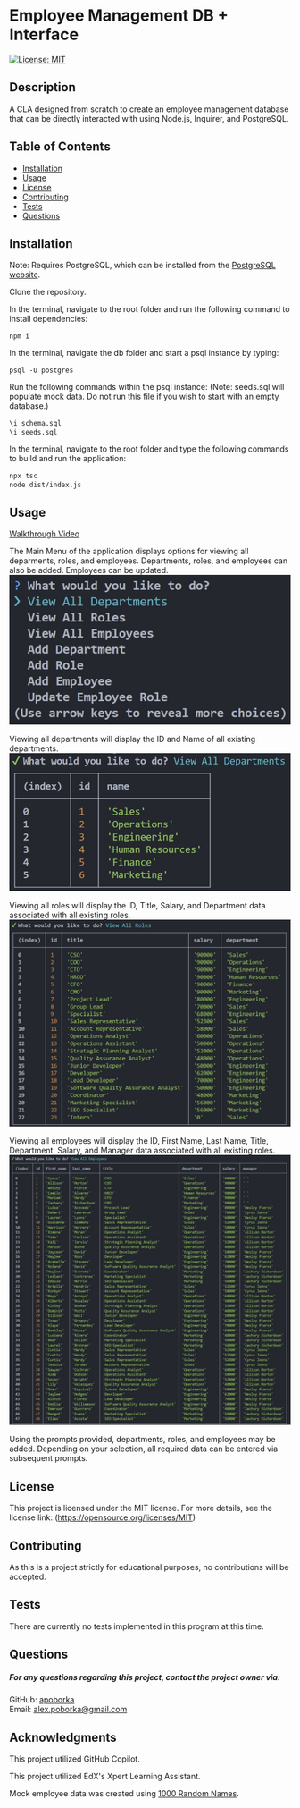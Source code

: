 
# Employee Management DB + Interface
[![License: MIT](https://img.shields.io/badge/License-MIT-yellow.svg)](https://opensource.org/licenses/MIT)

## Description
A CLA designed from scratch to create an employee management database that can be directly interacted with using Node.js, Inquirer, and PostgreSQL.


## Table of Contents
- [Installation](#installation)
- [Usage](#usage)
- [License](#license)
- [Contributing](#contributing)
- [Tests](#tests)
- [Questions](#questions)

## Installation
Note: Requires PostgreSQL, which can be installed from the [PostgreSQL website](https://www.postgresql.org/download/).

Clone the repository.

In the terminal, navigate to the root folder and run the following command to install dependencies:
```
npm i
```

In the terminal, navigate the db folder and start a psql instance by typing:
```
psql -U postgres
```

Run the following commands within the psql instance:
(Note: seeds.sql will populate mock data. Do not run this file if you wish to start with an empty database.)
```
\i schema.sql
\i seeds.sql
```

In the terminal, navigate to the root folder and type the following commands to build and run the application:
```
npx tsc
node dist/index.js
```


## Usage
[Walkthrough Video]()
  
The Main Menu of the application displays options for viewing all deparments, roles, and employees. Departments, roles, and employees can also be added. Employees can be updated.
![An image of the main menu of the command line application, showing options for the aforementioned actions.](assets/mainMenu.jpg)

Viewing all departments will display the ID and Name of all existing departments. ![An image of the Department table created using mock data.](assets/viewAllDepartments.jpg)

Viewing all roles will display the ID, Title, Salary, and Department data associated with all existing roles. ![An image of the Role table created using mock data.](assets/viewAllRoles.jpg)

Viewing all employees will display the ID, First Name, Last Name, Title, Department, Salary, and Manager data associated with all existing roles. ![An image of the Employee table created using mock data.](assets/viewAllEmployees.jpg)

Using the prompts provided, departments, roles, and employees may be added. Depending on your selection, all required data can be entered via subsequent prompts.


## License
This project is licensed under the MIT license. For more details, see the license link: (https://opensource.org/licenses/MIT)

## Contributing
As this is a project strictly for educational purposes, no contributions will be accepted.

## Tests
There are currently no tests implemented in this program at this time.

## Questions
##### For any questions regarding this project, contact the project owner via: 
GitHub: [apoborka](https://github.com/apoborka)\
Email: alex.poborka@gmail.com

## Acknowledgments
This project utilized GitHub Copilot.

This project utilized EdX's Xpert Learning Assistant.

Mock employee data was created using [1000 Random Names](https://1000randomnames.com/).